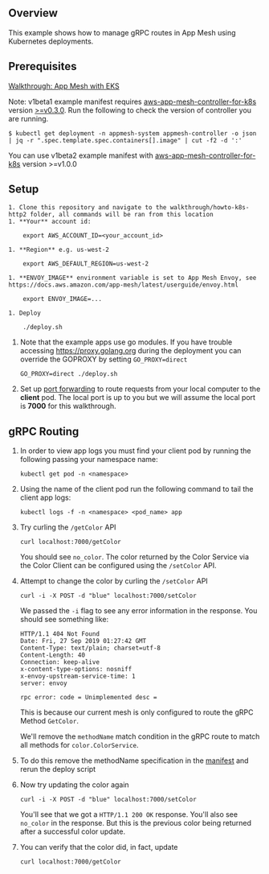 ## Overview
This example shows how to manage gRPC routes in App Mesh using Kubernetes deployments.

## Prerequisites
[Walkthrough: App Mesh with EKS](../eks/)

Note: v1beta1 example manifest requires [aws-app-mesh-controller-for-k8s](https://github.com/aws/aws-app-mesh-controller-for-k8s) version [>=v0.3.0](https://github.com/aws/aws-app-mesh-controller-for-k8s/blob/master/CHANGELOG.md). Run the following to check the version of controller you are running.
```
$ kubectl get deployment -n appmesh-system appmesh-controller -o json | jq -r ".spec.template.spec.containers[].image" | cut -f2 -d ':'
```

You can use v1beta2 example manifest with [aws-app-mesh-controller-for-k8s](https://github.com/aws/aws-app-mesh-controller-for-k8s) version >=v1.0.0

## Setup

```
1. Clone this repository and navigate to the walkthrough/howto-k8s-http2 folder, all commands will be ran from this location
1. **Your** account id:

    export AWS_ACCOUNT_ID=<your_account_id>

1. **Region** e.g. us-west-2

    export AWS_DEFAULT_REGION=us-west-2

1. **ENVOY_IMAGE** environment variable is set to App Mesh Envoy, see https://docs.aws.amazon.com/app-mesh/latest/userguide/envoy.html

    export ENVOY_IMAGE=...

1. Deploy

    ./deploy.sh

```
    
1. Note that the example apps use go modules. If you have trouble accessing https://proxy.golang.org during the deployment you can override the GOPROXY by setting `GO_PROXY=direct`
   ```
   GO_PROXY=direct ./deploy.sh
   ```
      
1. Set up [port forwarding](https://kubernetes.io/docs/tasks/access-application-cluster/port-forward-access-application-cluster/) to route requests from your local computer to the **client** pod. The local port is up to you but we will assume the local port is **7000** for this walkthrough.
    
## gRPC Routing

1. In order to view app logs you must find your client pod by running the following passing your namespace name:
    ```
    kubectl get pod -n <namespace>
    ```  
    
1. Using the name of the client pod run the following command to tail the client app logs:
    ```
    kubectl logs -f -n <namespace> <pod_name> app
    ```
    
1. Try curling the `/getColor` API
    ```
    curl localhost:7000/getColor
    ```
   You should see `no_color`. The color returned by the Color Service via the Color Client can be configured using the `/setColor` API.

1. Attempt to change the color by curling the `/setColor` API
    ```
    curl -i -X POST -d "blue" localhost:7000/setColor
    ```
   We passed the `-i` flag to see any error information in the response. You should see something like:
    ```
    HTTP/1.1 404 Not Found
    Date: Fri, 27 Sep 2019 01:27:42 GMT
    Content-Type: text/plain; charset=utf-8
    Content-Length: 40
    Connection: keep-alive
    x-content-type-options: nosniff
    x-envoy-upstream-service-time: 1
    server: envoy

    rpc error: code = Unimplemented desc =
    ```
   This is because our current mesh is only configured to route the gRPC Method `GetColor`. 

   We'll remove the `methodName` match condition in the gRPC route to match all methods for `color.ColorService`. 
1. To do this remove the methodName specification in the [manifest](./manifest.yaml.template) and rerun the deploy script

1. Now try updating the color again
    ```
    curl -i -X POST -d "blue" localhost:7000/setColor
    ```
   You'll see that we got a `HTTP/1.1 200 OK` response. You'll also see `no_color` in the response. But this is the previous color being returned after a successful color update.

1. You can verify that the color did, in fact, update
    ```
    curl localhost:7000/getColor
    ```
